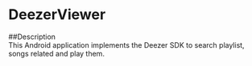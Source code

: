 # DeezerViewer  
##Description  
This Android application implements the Deezer SDK to search playlist, songs related and play them.  
